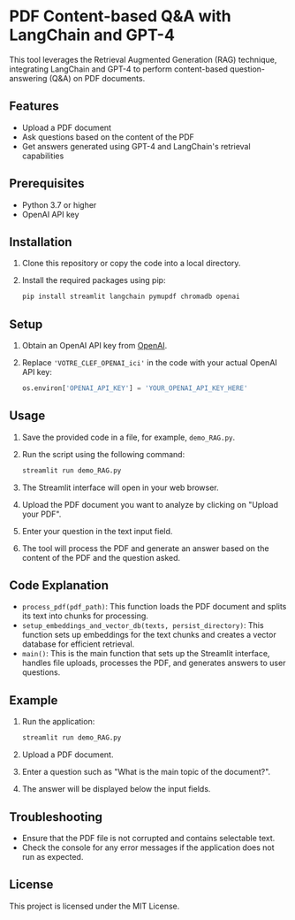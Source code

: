 # PDF Content-based Q&A with LangChain and GPT-4

This tool leverages the Retrieval Augmented Generation (RAG) technique, integrating LangChain and GPT-4 to perform content-based question-answering (Q&A) on PDF documents.

## Features

- Upload a PDF document
- Ask questions based on the content of the PDF
- Get answers generated using GPT-4 and LangChain's retrieval capabilities

## Prerequisites

- Python 3.7 or higher
- OpenAI API key

## Installation

1. Clone this repository or copy the code into a local directory.
2. Install the required packages using pip:

    ```bash
    pip install streamlit langchain pymupdf chromadb openai
    ```

## Setup

1. Obtain an OpenAI API key from [OpenAI](https://www.openai.com/).
2. Replace `'VOTRE_CLEF_OPENAI_ici'` in the code with your actual OpenAI API key:

    ```python
    os.environ['OPENAI_API_KEY'] = 'YOUR_OPENAI_API_KEY_HERE'
    ```

## Usage

1. Save the provided code in a file, for example, `demo_RAG.py`.
2. Run the script using the following command:

    ```bash
    streamlit run demo_RAG.py
    ```

3. The Streamlit interface will open in your web browser.
4. Upload the PDF document you want to analyze by clicking on "Upload your PDF".
5. Enter your question in the text input field.
6. The tool will process the PDF and generate an answer based on the content of the PDF and the question asked.

## Code Explanation

- `process_pdf(pdf_path)`: This function loads the PDF document and splits its text into chunks for processing.
- `setup_embeddings_and_vector_db(texts, persist_directory)`: This function sets up embeddings for the text chunks and creates a vector database for efficient retrieval.
- `main()`: This is the main function that sets up the Streamlit interface, handles file uploads, processes the PDF, and generates answers to user questions.

## Example

1. Run the application:

    ```bash
    streamlit run demo_RAG.py
    ```

2. Upload a PDF document.
3. Enter a question such as "What is the main topic of the document?".
4. The answer will be displayed below the input fields.

## Troubleshooting

- Ensure that the PDF file is not corrupted and contains selectable text.
- Check the console for any error messages if the application does not run as expected.

## License

This project is licensed under the MIT License.
